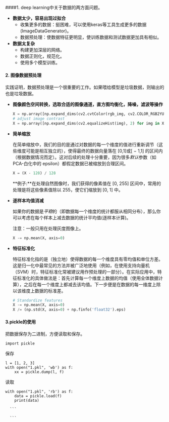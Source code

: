 ####1.  deep learning中关于数据的两方面问题。

- __数据太少，容易出现过拟合__
  - 收集更多的数据：挺困难，可以使用keras等工具生成更多的数据(ImageDataGenerator)。
  - 数据预处理：使数据特征更明显，使训练数据和测试数据更加具有相似。
- **数据太复杂**
  - 构建更加深层的网络。
  - 数据正则化，规范化。
  - 使用多个模型训练。


#### 2. 图像数据预处理

​       实践证明，数据预处理是一个很重要的工作。如果喂给模型是垃圾数据，则输出的也是垃圾数据。

- **图像颜色空间转换，选取合适的图像通道，直方图均衡化，降噪，滤波等操作**

  ```python
  X = np.array([np.expand_dims(cv2.cvtColor(rgb_img, cv2.COLOR_RGB2YUV)[:, :, 0], 2) for rgb_img in X])
  # adjust image contrast
  X = np.array([np.expand_dims(cv2.equalizeHist(img), 2) for img in X])
  ```


- **简单缩放**

  在简单缩放中，我们的目的是通过对数据的每一个维度的值进行重新调节（这些维度可能是相互独立的），使得最终的数据向量落在 [0,1]或[ − 1,1] 的区间内（根据数据情况而定）。这对后续的处理十分重要，因为很多*默认*参数（如 PCA-白化中的 epsilon）都假定数据已被缩放到合理区间。

  ```python
  X = (X - 128) / 128
  ```

  **例子:**在处理自然图像时，我们获得的像素值在 [0, 255] 区间中，常用的处理是将这些像素值除以 255，使它们缩放到 [0, 1] 中。

- **逐样本均值消减**

  如果你的数据是*平稳*的（即数据每一个维度的统计都服从相同分布），那么你可以考虑在每个样本上减去数据的统计平均值(逐样本计算)。

  注意：一般只用在处理灰度图像上。

  ```python
  X -= np.mean(X, axis=0)
  ```

- **特征标准化**

  特征标准化指的是（独立地）使得数据的每一个维度具有零均值和单位方差。这是归一化中最常见的方法并被广泛地使用（例如，在使用支持向量机（SVM）时，特征标准化常被建议用作预处理的一部分）。在实际应用中，特征标准化的具体做法是：首先计算每一个维度上数据的均值（使用全体数据计算），之后在每一个维度上都减去该均值。下一步便是在数据的每一维度上除以该维度上数据的标准差。

  ```python
  # Standardize features
  X -= np.mean(X, axis=0)
  X /= (np.std(X, axis=0) + np.finfo('float32').eps)
  ```



#### 3.pickle的使用

把数据保存为二进制，方便读取和保存。

```
import pickle
```

保存

```
l = [1, 2, 3]
with open("1.pkl", 'wb') as f:
    xx = pickle.dump(l, f)
```

读取

```
with open("1.pkl", 'rb') as f:
    data = pickle.load(f)
    print(data)
```



      ```

      ```




